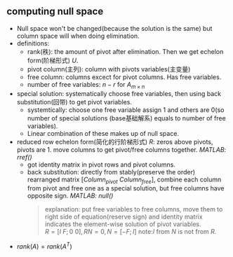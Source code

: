 ## computing null space
- Null space won't be changed(because the solution is the same) but column space will when doing elimination.
- definitions:
    - rank(秩): the amount of pivot after elimination. Then we get echelon form(阶梯形式) $U$.
    - pivot column(主列): column with pivots variables(主变量)
    - free column: columns excect for pivot columns. Has free variables.
    - number of free variables: $n-r$ for $A_{m \times n}$
- special solution: systematically choose free variables, then using back substitution(回带) to get pivot variables.
    - systemtically: choose one free variable assign 1 and others are 0(so number of special solutions (base基础解系) equals to number of free variables).
    - Linear combination of these makes up of null space.
- reduced row echelon form(简化的行阶梯形式) $R$: zeros above pivots, pivots are 1. move columns to get pivot/free columns together. *MATLAB: rref()*
    - got identity matrix in pivot rows and pivot columns.
    - back substitution: directly from stably(preserve the order) rearranged matrix $[Column_{pivot}\ Column_{free}]$, combine each column from pivot and free one as a special solution, but free columns have opposite sign. *MATLAB: null()*
        > explanation: put free variables to free columns, move them to right side of equation(reserve sign) and identity matrix indicates the element-wise solution of pivot variables.  
        > $R=[I\ F;0\ 0],RN=0,N=[-F;I]$ note:$I$ from $N$ is not from $R$.
- $rank(A)=rank(A^T)$